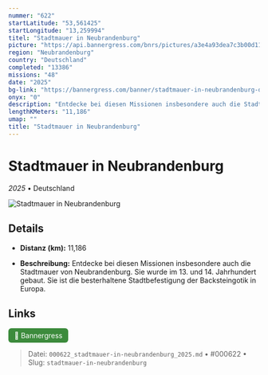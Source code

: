 ```yaml
---
nummer: "622"
startLatitude: "53,561425"
startLongitude: "13,259994"
titel: "Stadtmauer in Neubrandenburg"
picture: "https://api.bannergress.com/bnrs/pictures/a3e4a93dea7c3b00d11dfa7c64c2d3d2"
region: "Neubrandenburg"
country: "Deutschland"
completed: "13386"
missions: "48"
date: "2025"
bg-link: "https://bannergress.com/banner/stadtmauer-in-neubrandenburg-db62"
onyx: "0"
description: "Entdecke bei diesen Missionen insbesondere auch die Stadtmauer von Neubrandenburg. Sie wurde im 13. und 14. Jahrhundert gebaut. Sie ist die besterhaltene Stadtbefestigung der Backsteingotik in Europa."
lengthKMeters: "11,186"
umap: ""
title: "Stadtmauer in Neubrandenburg"
---
```

# Stadtmauer in Neubrandenburg

*2025* • Deutschland

![Stadtmauer in Neubrandenburg](https://api.bannergress.com/bnrs/pictures/a3e4a93dea7c3b00d11dfa7c64c2d3d2)

## Details
- **Distanz (km):** 11,186



- **Beschreibung:** Entdecke bei diesen Missionen insbesondere auch die Stadtmauer von Neubrandenburg. Sie wurde im 13. und 14. Jahrhundert gebaut. Sie ist die besterhaltene Stadtbefestigung der Backsteingotik in Europa.


## Links
<div style="margin-top: 0.5em;">
<a href="https://bannergress.com/banner/stadtmauer-in-neubrandenburg-db62" target="_blank" style="display:inline-block;margin-right:8px;padding:6px 12px;background-color:#3c8b3c;color:white;text-decoration:none;border-radius:6px;">🔗 Bannergress</a>

</div>


> Datei: `000622_stadtmauer-in-neubrandenburg_2025.md` • #000622 • Slug: `stadtmauer-in-neubrandenburg`

